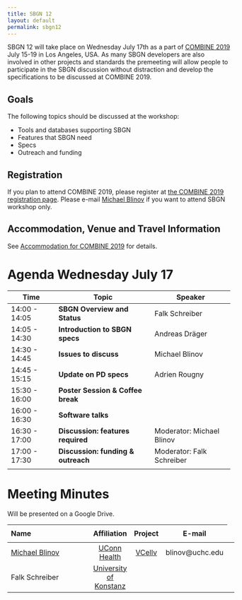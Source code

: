 ```yaml
---
title: SBGN 12
layout: default
permalink: sbgn12
---
```


SBGN 12 will take place on Wednesday July 17th as a part of [COMBINE 2019](http://co.mbine.org/events/COMBINE_2019) July 15-19 in Los Angeles, USA. As many SBGN developers are also involved in other projects and standards the premeeting will allow people to participate in the SBGN discussion without distraction and develop the specifications to be discussed at COMBINE 2019.

## Goals
The following topics should be discussed at the workshop:
<ul>
  <li> Tools and databases supporting SBGN</li>
  <li> Features that SBGN need</li>
  <li> Specs</li>
  <li> Outreach and funding</li>
</ul>


## Registration

If you plan to attend COMBINE 2019, please register at [the COMBINE 2019 registration page](http://co.mbine.org/events/COMBINE_2019#Registration). Please e-mail <a href=mailto:blinov@uchc.edu>Michael Blinov</a> if you want to attend SBGN workshop only.

## Accommodation, Venue and Travel Information

See [Accommodation for COMBINE 2019](http://co.mbine.org/events/COMBINE_2019/COMBINE2019_Travel) for details.


# Agenda Wednesday July 17

| Time              | Topic                                                 | Speaker                         |
|-------------------|-------------------------------------------------------|---------------------------------|
| 14:00 - 14:05     | **SBGN Overview and Status**                          | Falk Schreiber                |
| 14:05 - 14:30     | **Introduction to SBGN specs**                        | Andreas Dräger              |
| 14:30 - 14:45     | **Issues to discuss**                                 | Michael Blinov              |
| 14:45 - 15:15     | **Update on PD specs**                                | Adrien Rougny                |   
| 15:30 - 16:00     | **Poster Session & Coffee break**                     |                              |
| 16:00 - 16:30     | **Software talks**                                                                   |                 
| 16:30 - 17:00     | **Discussion: features required**                     | Moderator: Michael Blinov     |
| 17:00 - 17:30     | **Discussion: funding & outreach**                    | Moderator: Falk Schreiber     |
||

# Meeting Minutes

Will be presented on a Google Drive.


<table style="width:670px">
<thead>
<tr style="height:40px">
<th style="width:170px; text-align:left">Name</th>
<th style="width:30px; text-align:center">Affiliation</th>
<th style="width:30px; text-align:center">Project</th>
<th style="width:60px; text-align:center">E-mail</th>    
</tr>
</thead>
<tbody>
<tr>
<td style="text-align:left"><a href="https://health.uconn.edu/blinov-lab/">Michael Blinov</a></td>
<td style="text-align:center"><a href="https://health.uconn.edu">UConn Health</a></td>
<td style="text-align:center"><a href="http://vcell.org">VCellv</a></td>
<td style="text-align:center">blinov@uchc.edu</td>
</tr>
<tr>
<td style="text-align:left">Falk Schreiber</td>
  <td style="text-align:center"><a href="https://www.cls.uni-konstanz.de/">University of Konstanz</a></td>
<td style="text-align:center"></font></td>
<td style="text-align:center"></td>
<td style="text-align:center"></td>
</tr>
</tbody>
</table>
